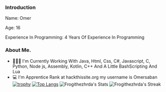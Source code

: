 ### Introduction
Name: Omer

Age: 16

Experience In Programming: 4 Years Of Experience In Programming

### About Me.
- 🧑🏻‍💻 I'm Currently Working With Java, Html, Css, C#, Javascript, C, Python, Node js, Assembly, Kotlin, C++ And A Little BashScripting And Lua
- 💻 I'm Apprentice Rank at hackthissite.org my username is Omersaban
[![trophy](https://github-profile-trophy.vercel.app/?username=Frogithezhrda&theme=onelight)](https://github.com/ryo-ma/github-profile-trophy)
[![Top Langs](https://github-readme-stats.vercel.app/api/top-langs/?username=Frogithezhrda&layout=compact)](https://github.com/anuraghazra/github-readme-stats)
![Frogithezhrda's Stats](https://github-readme-stats.vercel.app/api?username=Frogithezhrda&show_icons=true&hide_border=true&count_private=true)
![Frogithezhrda's Streak](https://github-readme-streak-stats.herokuapp.com/?user=Frogithezhrda&hide_border=true)
